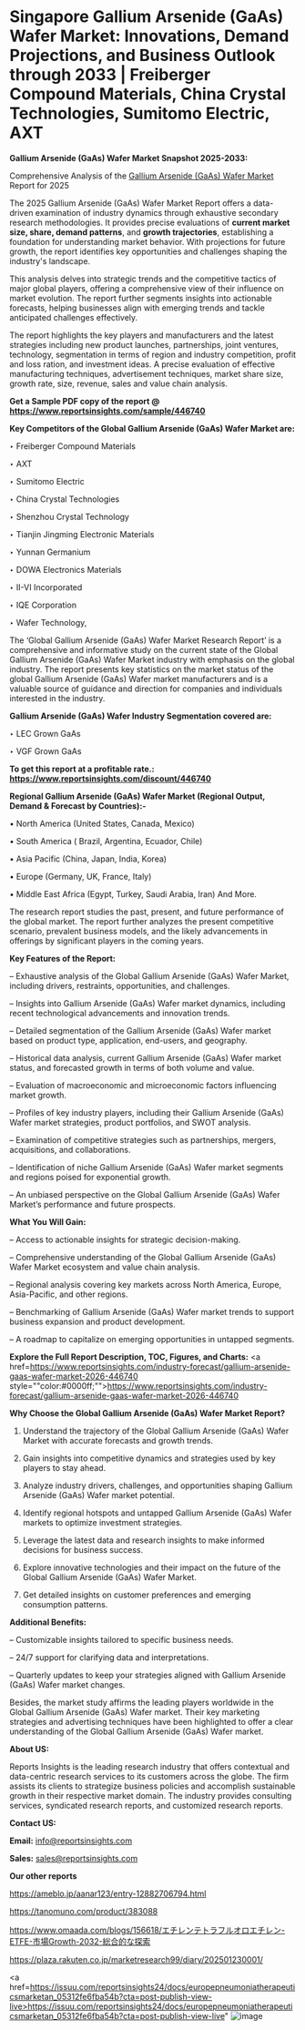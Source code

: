 # Singapore Gallium Arsenide (GaAs) Wafer Market: Innovations, Demand Projections, and Business Outlook through 2033 | Freiberger Compound Materials, China Crystal Technologies, Sumitomo Electric, AXT

<strong>Gallium Arsenide (GaAs) Wafer Market Snapshot 2025-2033:</strong>

Comprehensive Analysis of the <a href=https://www.reportsinsights.com/sample/446740>Gallium Arsenide (GaAs) Wafer Market</a> Report for 2025

The 2025 Gallium Arsenide (GaAs) Wafer Market Report offers a data-driven examination of industry dynamics through exhaustive secondary research methodologies. It provides precise evaluations of <strong>current market size, share, demand patterns</strong>, and <strong>growth trajectories</strong>, establishing a foundation for understanding market behavior. With projections for future growth, the report identifies key opportunities and challenges shaping the industry's landscape.

This analysis delves into strategic trends and the competitive tactics of major global players, offering a comprehensive view of their influence on market evolution. The report further segments insights into actionable forecasts, helping businesses align with emerging trends and tackle anticipated challenges effectively.

The report highlights the key players and manufacturers and the latest strategies including new product launches, partnerships, joint ventures, technology, segmentation in terms of region and industry competition, profit and loss ration, and investment ideas. A precise evaluation of effective manufacturing techniques, advertisement techniques, market share size, growth rate, size, revenue, sales and value chain analysis.

<strong>Get a Sample PDF copy of the report @ <a href=https://www.reportsinsights.com/sample/446740 style=color:#0000ff;>https://www.reportsinsights.com/sample/446740</a></strong>

<strong>Key Competitors of the Global Gallium Arsenide (GaAs) Wafer Market are:</strong>

‣ Freiberger Compound Materials

‣ AXT

‣ Sumitomo Electric

‣ China Crystal Technologies

‣ Shenzhou Crystal Technology

‣ Tianjin Jingming Electronic Materials

‣ Yunnan Germanium

‣ DOWA Electronics Materials

‣ II-VI Incorporated

‣ IQE Corporation

‣ Wafer Technology,

The ‘Global Gallium Arsenide (GaAs) Wafer Market Research Report’ is a comprehensive and informative study on the current state of the Global Gallium Arsenide (GaAs) Wafer Market industry with emphasis on the global industry. The report presents key statistics on the market status of the global Gallium Arsenide (GaAs) Wafer market manufacturers and is a valuable source of guidance and direction for companies and individuals interested in the industry.

<strong>Gallium Arsenide (GaAs) Wafer Industry Segmentation covered are:</strong>

‣ LEC Grown GaAs

‣ VGF Grown GaAs

<strong>To get this report at a profitable rate.: <a href=https://www.reportsinsights.com/discount/446740 style=color:#0000ff;>https://www.reportsinsights.com/discount/446740</a></strong>

<strong>Regional Gallium Arsenide (GaAs) Wafer Market (Regional Output, Demand &amp; Forecast by Countries):-</strong>

• North America (United States, Canada, Mexico)

• South America ( Brazil, Argentina, Ecuador, Chile)

• Asia Pacific (China, Japan, India, Korea)

• Europe (Germany, UK, France, Italy)

• Middle East Africa (Egypt, Turkey, Saudi Arabia, Iran) And More.

The research report studies the past, present, and future performance of the global market. The report further analyzes the present competitive scenario, prevalent business models, and the likely advancements in offerings by significant players in the coming years.

<strong>Key Features of the Report:</strong>

– Exhaustive analysis of the Global Gallium Arsenide (GaAs) Wafer Market, including drivers, restraints, opportunities, and challenges.

– Insights into Gallium Arsenide (GaAs) Wafer market dynamics, including recent technological advancements and innovation trends.

– Detailed segmentation of the Gallium Arsenide (GaAs) Wafer market based on product type, application, end-users, and geography.

– Historical data analysis, current Gallium Arsenide (GaAs) Wafer market status, and forecasted growth in terms of both volume and value.

– Evaluation of macroeconomic and microeconomic factors influencing market growth.

– Profiles of key industry players, including their Gallium Arsenide (GaAs) Wafer market strategies, product portfolios, and SWOT analysis.

– Examination of competitive strategies such as partnerships, mergers, acquisitions, and collaborations.

– Identification of niche Gallium Arsenide (GaAs) Wafer market segments and regions poised for exponential growth.

– An unbiased perspective on the Global Gallium Arsenide (GaAs) Wafer Market’s performance and future prospects.

<strong>What You Will Gain:</strong>

– Access to actionable insights for strategic decision-making.

– Comprehensive understanding of the Global Gallium Arsenide (GaAs) Wafer Market ecosystem and value chain analysis.

– Regional analysis covering key markets across North America, Europe, Asia-Pacific, and other regions.

– Benchmarking of Gallium Arsenide (GaAs) Wafer market trends to support business expansion and product development.

– A roadmap to capitalize on emerging opportunities in untapped segments.

<strong>Explore the Full Report Description, TOC, Figures, and Charts:</strong>
<a href=https://www.reportsinsights.com/industry-forecast/gallium-arsenide-gaas-wafer-market-2026-446740 style=""color:#0000ff;"">https://www.reportsinsights.com/industry-forecast/gallium-arsenide-gaas-wafer-market-2026-446740</a>

<strong>Why Choose the Global Gallium Arsenide (GaAs) Wafer Market Report?</strong>

1. Understand the trajectory of the Global Gallium Arsenide (GaAs) Wafer Market with accurate forecasts and growth trends.

2. Gain insights into competitive dynamics and strategies used by key players to stay ahead.

3. Analyze industry drivers, challenges, and opportunities shaping Gallium Arsenide (GaAs) Wafer market potential.

4. Identify regional hotspots and untapped Gallium Arsenide (GaAs) Wafer markets to optimize investment strategies.

5. Leverage the latest data and research insights to make informed decisions for business success.

6. Explore innovative technologies and their impact on the future of the Global Gallium Arsenide (GaAs) Wafer Market.

7. Get detailed insights on customer preferences and emerging consumption patterns.

<strong>Additional Benefits:</strong>

– Customizable insights tailored to specific business needs.

– 24/7 support for clarifying data and interpretations.

– Quarterly updates to keep your strategies aligned with Gallium Arsenide (GaAs) Wafer market changes.

Besides, the market study affirms the leading players worldwide in the Global Gallium Arsenide (GaAs) Wafer market. Their key marketing strategies and advertising techniques have been highlighted to offer a clear understanding of the Global Gallium Arsenide (GaAs) Wafer market.

<strong><strong>About US</strong>:</strong>

Reports Insights is the leading research industry that offers contextual and data-centric research services to its customers across the globe. The firm assists its clients to strategize business policies and accomplish sustainable growth in their respective market domain. The industry provides consulting services, syndicated research reports, and customized research reports.

<strong>Contact US:</strong>

<p class=><b>Email:</b> <a href=mailto:info@reportsinsights.com>info@reportsinsights.com</a></p>
<p class=><b>Sales:</b> <a href=mailto:sales@reportsinsights.com>sales@reportsinsights.com</a></p>

<strong>Our other reports</strong>

<a href=https://ameblo.jp/aanar123/entry-12882706794.html>https://ameblo.jp/aanar123/entry-12882706794.html</a>

<a href=https://tanomuno.com/product/383088>https://tanomuno.com/product/383088</a>

<a href=https://www.omaada.com/blogs/156618/エチレンテトラフルオロエチレン-ETFE-市場Growth-2032-総合的な探索>https://www.omaada.com/blogs/156618/エチレンテトラフルオロエチレン-ETFE-市場Growth-2032-総合的な探索</a>

<a href=https://plaza.rakuten.co.jp/marketresearch99/diary/202501230001/>https://plaza.rakuten.co.jp/marketresearch99/diary/202501230001/</a>

<a href=https://issuu.com/reportsinsights24/docs/europepneumoniatherapeuticsmarketan_05312fe6fba54b?cta=post-publish-view-live>https://issuu.com/reportsinsights24/docs/europepneumoniatherapeuticsmarketan_05312fe6fba54b?cta=post-publish-view-live</a>"
![image](https://github.com/user-attachments/assets/fb9ae60d-dcf9-49ae-96b2-dbf289aeb9f7)
